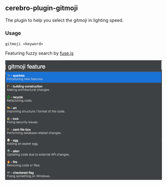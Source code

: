 ## cerebro-plugin-gitmoji
The plugin to help you select the gitmoji in lighting speed.

### Usage

	gitmoji <keyword>

Featuring fuzzy search by [fuse.js](https://fusejs.io/)

![screenshot](img/screenshot.png)
